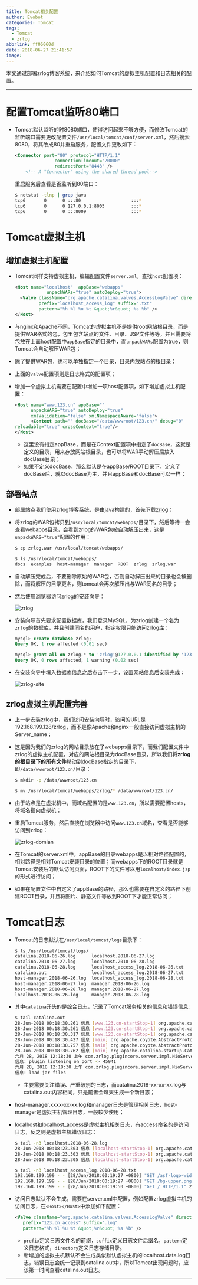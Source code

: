 ```yaml
---
title: Tomcat相关配置
author: Evobot
categories: Tomcat
tags:
  - Tomcat
  - zrlog
abbrlink: ff06060d
date: 2018-06-27 21:41:57
image:
---
```




本文通过部署zrlog博客系统，来介绍如何Tomcat的虚拟主机配置和日志相关的配置。

<!--more-->

---

# 配置Tomcat监听80端口

- Tomcat默认监听的时8080端口，使得访问起来不够方便，而修改Tomcat的监听端口需要更改配置文件`/usr/local/tomcat/conf/server.xml`，然后搜索8080，将其改成80并重启服务，配置文件更改如下：

  ```xml
  <Connector port="80" protocol="HTTP/1.1"
                 connectionTimeout="20000"
                 redirectPort="8443" />
      <!-- A "Connector" using the shared thread pool-->
  ```

  重启服务后查看是否监听到80端口：

  ```bash
  $ netstat -tlnp | grep java
  tcp6       0      0 :::80                   :::*                    LISTEN      2054/java           
  tcp6       0      0 127.0.0.1:8005          :::*                    LISTEN      2054/java           
  tcp6       0      0 :::8009                 :::*                    LISTEN      2054/java     
  ```

# Tomcat虚拟主机

## 增加虚拟主机配置

- Tomcat同样支持虚拟主机，编辑配置文件`server.xml`，查找`host`配置项：

  ```xml
  <Host name="localhost"  appBase="webapps"
              unpackWARs="true" autoDeploy="true">
    <Valve className="org.apache.catalina.valves.AccessLogValve" directory="logs"
           prefix="localhost_access_log" suffix=".txt"
           pattern="%h %l %u %t &quot;%r&quot; %s %b" />
  </Host>

  ```

- 与nginx和Apache不同，Tomcat的虚拟主机不是提供root网站根目录，而是提供WAR格式的包，包里包含站点的文件、目录、JSP文件等等，并且需要将包放在上面host配置中`appBase`指定的目录中，而`unpackWARs`配置为true，则Tomcat会自动解压WAR包；

- 除了提供WAR包，也可以单独指定一个目录，目录内放站点的根目录；

- 上面的`valve`配置项则是日志格式的配置项；

- 增加一个虚拟主机需要在配置中增加一项host配置项，如下增加虚拟主机配置：

  ```xml
  <Host name="www.123.cn" appBase=""
        unpackWARS="true" autoDeploy="true"
        xmlValidation="false" xmlNamespaceAware="false">
        <Context path="" docBase="/data/wwwroot/123.cn/" debug="0"
  reloadable="true" crossContext="true"/>
  </Host>
  ```

  - 这里没有指定appBase，而是在Context配置项中指定了`docBase`，这就是定义的目录，用来存放网站根目录，也可以将WAR手动解压后放入docBase目录；
  - 如果不定义docBase，那么默认是在appBase/ROOT目录下，定义了docBase后，就以docBase为主，并且appBase和docBase可以一样；

## 部署站点

- 部属站点我们使用zrlog博客系统，是由java构建的，首先下载[zrlog](http://dl.zrlog.com/release/zrlog-2.0.0-4602099-release.war?attname=ROOT.war&ref=index)；

- 将zrlog的WAR包拷贝到`/usr/local/tomcat/webapps/`目录下，然后等待一会查看webapps目录，会看到zrlog的WAR包被自动解压出来，这是`unpackWARS="true"`配置的作用：

  ```bash
  $ cp zrlog.war /usr/local/tomcat/webapps/

  $ ls /usr/local/tomcat/webapps/
  docs  examples  host-manager  manager  ROOT  zrlog  zrlog.war

  ```

- 自动解压完成后，不要删除原始的WAR包，否则自动解压出来的目录也会被删除，而将解压的目录更名，则tomcat会再次解压出与WAR同名的目录；

- 然后使用浏览器访问zrlog的安装向导：

  ![zrlog](https://blogimage-1251925320.cos.ap-chengdu.myqcloud.com/zrlog.png)

- 安装向导首先要求配置数据库，我们登录MySQL，为zrlog创建一个名为`zrlog`的数据库，并且创建同名的用户，指定权限只能访问zrlog库：

  ```sql
  mysql> create database zrlog;
  Query OK, 1 row affected (0.01 sec)

  mysql> grant all on zrlog.* to 'zrlog'@127.0.0.1 identified by '123456';
  Query OK, 0 rows affected, 1 warning (0.02 sec)

  ```

- 在安装向导中填入数据库信息之后点击下一步，设置网站信息后安装完成：

  ![zrlog-site](https://blogimage-1251925320.cos.ap-chengdu.myqcloud.com/zrlog-web.png)

## zrlog虚拟主机配置完善

- 上一步安装zrlog中，我们访问安装向导时，访问的URL是192.168.199.128/zrlog，而不是像Apache和nginx一般直接访问虚拟主机的Server_name；

- 这是因为我们的zrlog的网站目录放在了webapps目录下，而我们配置文件中zrlog的虚拟主机配置，对应的网站根目录为docBase目录，所以我们将**zrlog的根目录下的所有文件**移动到docBase指定的目录下，即`/data/wwwroot/123.cn/`目录：

  ```bash
  $ mkdir -p /data/wwwroot/123.cn  

  $ mv /usr/local/tomcat/webapps/zrlog/* /data/wwwroot/123.cn/

  ```

- 由于站点是在虚拟机中，而域名配置的是`www.123.cn`，所以需要配置hosts，将域名指向虚拟机；

- 重启Tomcat服务，然后直接在浏览器中访问`www.123.cn`域名，查看是否能够访问到zrlog：

  ![zrlog-domian](https://blogimage-1251925320.cos.ap-chengdu.myqcloud.com/zrlog-domain.png)

- 在Tomcat的server.xml中，appBase的目录webapps是以相对路径配置的，相对路径是相对Tomcat安装目录的位置；而webapps下的ROOT目录就是Tomcat安装后的默认访问页面，ROOT下的文件可以用`localhost/index.jsp`的形式进行访问；

- 如果在配置文件中自定义了appBase的路径，那么也需要在自定义的路径下创建ROOT目录，并且将图片、静态文件等放到ROOT下才能正常访问；

# Tomcat日志

- Tomcat的日志默认在`/usr/local/tomcat/logs`目录下：

  ```bash
  $ ls /usr/local/tomcat/logs/
  catalina.2018-06-26.log      localhost.2018-06-27.log
  catalina.2018-06-27.log      localhost.2018-06-28.log
  catalina.2018-06-28.log      localhost_access_log.2018-06-26.txt
  catalina.out                 localhost_access_log.2018-06-27.txt
  host-manager.2018-06-26.log  localhost_access_log.2018-06-28.txt
  host-manager.2018-06-27.log  manager.2018-06-26.log
  host-manager.2018-06-28.log  manager.2018-06-27.log
  localhost.2018-06-26.log     manager.2018-06-28.log

  ```

  

- 其中`catalina`开头的是综合日志，记录了Tomcat服务相关的信息和错误信息:

  ```bash
  $ tail catalina.out 
  28-Jun-2018 00:18:30.261 信息 [www.123.cn-startStop-1] org.apache.catalina.startup.HostConfig.deployDirectory Deployment of web application directory [/usr/local/tomcat/webapps] has finished in [126] ms
  28-Jun-2018 00:18:30.261 信息 [www.123.cn-startStop-1] org.apache.catalina.startup.HostConfig.deployDirectory Deploying web application directory [/usr/local/tomcat/work]
  28-Jun-2018 00:18:30.317 信息 [www.123.cn-startStop-1] org.apache.catalina.startup.HostConfig.deployDirectory Deployment of web application directory [/usr/local/tomcat/work] has finished in [56] ms
  28-Jun-2018 00:18:30.427 信息 [main] org.apache.coyote.AbstractProtocol.start Starting ProtocolHandler ["http-nio-80"]
  28-Jun-2018 00:18:30.757 信息 [main] org.apache.coyote.AbstractProtocol.start Starting ProtocolHandler ["ajp-nio-8009"]
  28-Jun-2018 00:18:30.762 信息 [main] org.apache.catalina.startup.Catalina.start Server startup in 16836 ms
  六月 28, 2018 12:18:30 上午 com.zrlog.plugincore.server.impl.NioServer create
  信息: plugin listening on port -> 45941
  六月 28, 2018 12:18:30 上午 com.zrlog.plugincore.server.impl.NioServer create
  信息: load jar files

  ```

  - 主要需要关注错误、严重级别的日志，而catalina.2018-xx-xx-xx.log与catalina.out内容相同，只是前者会每天生成一个新日志；

- host-manager.xxxx-xx-xx.log和manager日志是管理相关日志，host-manager是虚拟主机管理日志，一般较少使用；

- localhost和localhost_access是虚拟主机相关日志，有access命名的是访问日志，反之则是虚拟主机错误日志：

  ```bash
  $ tail -n3 localhost.2018-06-28.log 
  28-Jun-2018 00:18:23.303 信息 [localhost-startStop-1] org.apache.catalina.core.ApplicationContext.log ContextListener: contextInitialized()
  28-Jun-2018 00:18:23.303 信息 [localhost-startStop-1] org.apache.catalina.core.ApplicationContext.log SessionListener: contextInitialized()
  28-Jun-2018 00:18:23.305 信息 [localhost-startStop-1] org.apache.catalina.core.ApplicationContext.log ContextListener: attributeAdded('StockTicker', 'async.Stockticker@60be3b74')

  $ tail -n3 localhost_access_log.2018-06-28.txt 
  192.168.199.199 - - [28/Jun/2018:00:19:27 +0800] "GET /asf-logo-wide.svg HTTP/1.1" 304 -
  192.168.199.199 - - [28/Jun/2018:00:19:27 +0800] "GET /bg-upper.png HTTP/1.1" 304 -
  192.168.199.199 - - [28/Jun/2018:00:19:50 +0800] "GET / HTTP/1.1" 200 11250

  ```

- 访问日志默认不会生成，需要在server.xml中配置，例如配置zrlog虚拟主机的访问日志，在`<Host></Host>`中添加如下配置：

  ```xml
  <Valve className="org.apache.catalina.valves.AccessLogValve" directory="logs"
     prefix="123.cn_access" suffix=".log"
     pattern="%h %l %u %t &quot;%r&quot; %s %b" />
  ```

  - `prefix`定义日志文件名的前缀，`suffix`定义日志文件后缀名，`pattern`定义日志格式，`directory`定义日志存储目录。
  - 新增加的虚拟主机默认不会生成类似默认虚拟主机的localhost.data.log日志，错误日志会统一记录到catalina.out中，所以Tomcat出现问题时，应该第一时间查看catalina.out日志。

---

